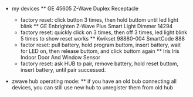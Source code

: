 * my devices
** GE 45605 Z-Wave Duplex Receptacle
    + factory reset: click button 3 times, then hold buttom until led light blink
** GE Enbrighten Z-Wave Plus Smart Light Dimmer 14294
    + factory reset: quickly click on 3 times, then off 3 times, led light blink 5 times to show reset works
** Kwikset 98880-004 SmartCode 888
    + factor reset: pull battery, hold program buttom, insert battery, wait for LED on, then release buttom, and click buttom again
** Iris Iris Indoor Door And Window Sensor
    + factory reset: ask HUB to pair, remove battery, hold reset buttom, insert battery, until pair successed.

* zwave hub operating mode:
** if you have an old bub connecting all devices, you can still use new hub to unregister them from old hub
    

